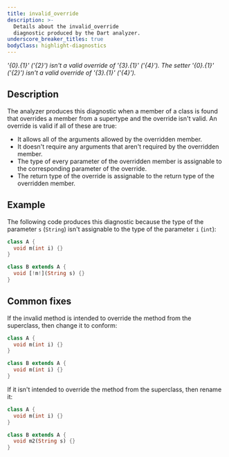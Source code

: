 ```yaml
---
title: invalid_override
description: >-
  Details about the invalid_override
  diagnostic produced by the Dart analyzer.
underscore_breaker_titles: true
bodyClass: highlight-diagnostics
---
```


_'{0}.{1}' ('{2}') isn't a valid override of '{3}.{1}' ('{4}')._
_The setter '{0}.{1}' ('{2}') isn't a valid override of '{3}.{1}' ('{4}')._

## Description

The analyzer produces this diagnostic when a member of a class is found
that overrides a member from a supertype and the override isn't valid. An
override is valid if all of these are true:
- It allows all of the arguments allowed by the overridden member.
- It doesn't require any arguments that aren't required by the overridden
  member.
- The type of every parameter of the overridden member is assignable to the
  corresponding parameter of the override.
- The return type of the override is assignable to the return type of the
  overridden member.

## Example

The following code produces this diagnostic because the type of the
parameter `s` (`String`) isn't assignable to the type of the parameter `i`
(`int`):

```dart
class A {
  void m(int i) {}
}

class B extends A {
  void [!m!](String s) {}
}
```

## Common fixes

If the invalid method is intended to override the method from the
superclass, then change it to conform:

```dart
class A {
  void m(int i) {}
}

class B extends A {
  void m(int i) {}
}
```

If it isn't intended to override the method from the superclass, then
rename it:

```dart
class A {
  void m(int i) {}
}

class B extends A {
  void m2(String s) {}
}
```
